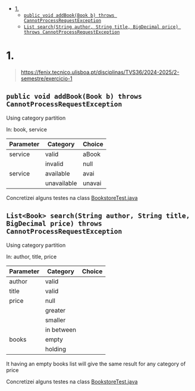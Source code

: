 

<!-- toc -->

- [1.](#1)
  * [`public void addBook(Book b) throws CannotProcessRequestException`](#public-void-addbookbook-b-throws-cannotprocessrequestexception)
  * [`List search(String author, String title, BigDecimal price) throws CannotProcessRequestException`](#list-searchstring-author-string-title-bigdecimal-price-throws-cannotprocessrequestexception)

<!-- tocstop -->

# 1.

> https://fenix.tecnico.ulisboa.pt/disciplinas/TVS36/2024-2025/2-semestre/exercicio-1

## `public void addBook(Book b) throws CannotProcessRequestException`

Using category partition

In: book, service

| Parameter | Category    | Choice |
| --------- | ----------- | ------ |
| service   | valid       | aBook  |
|           | invalid     | null   |
| service   | available   | avai   |
|           | unavailable | unavai |

Concretizei alguns testes na class [BookstoreTest.java](BookstoreTest.java)

## `List<Book> search(String author, String title, BigDecimal price) throws CannotProcessRequestException`

Using category partition

In: author, title, price

| Parameter | Category   | Choice |
| --------- | ---------- | ------ |
| author    | valid      |        |
| title     | valid      |        |
| price     | null       |        |
|           | greater    |        |
|           | smaller    |        |
|           | in between |        |
| books     | empty      |        |
|           | holding    |        |

It having an empty books list will give the same result for any category of price

Concretizei alguns testes na class [BookstoreTest.java](BookstoreTest.java)
